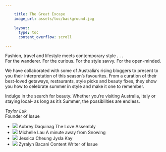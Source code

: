 ```yaml
---

    title: The Great Excape
    image_url: assets/toc/background.jpg
    
    layout:
      type: toc
      content_overflow: scroll

---
```


Fashion, travel and lifestyle meets contemporary style . . .<br>
For the wanderer. For the curious. For the style savvy. For the open-minded.

We have collaborated with some of Australia’s rising bloggers to present to you their interpretation of this season’s favourites. From a curation of their best-loved getaways, restaurants, style picks and beauty fixes, they show you how to celebrate summer in style and make it one to remember.

Indulge in the search for beauty. Whether you’re visiting Australia, Italy or staying local- as long as it’s Summer, the possibilities are endless.

<p>
  <em>Taylor Luk</em></br>
  Founder of Issue
</p>

<ul class="contributors">
  <li>
    <img class="avatar" src="assets/aubrey-avatar.png">
    <span>Aubrey Daquinag</span>
    <span class="description">The Love Assembly</span>
  </li>
  <li>
    <img class="avatar" src="assets/michelle-avatar.png">
    <span>Michelle Lau</span>
    <span class="description">A minute away from Snowlng</span>
  </li>
  <li>
    <img class="avatar" src="assets/jysla-avatar.png">
    <span>Jessica Cheung</span>
    <span class="description">Jysla Kay</span>
  </li>
  <li>
    <img class="avatar" src="assets/zyra-avatar.png">
    <span>Zyralyn Bacani</span>
    <span class="description">Content Writer of Issue</span>
  </li>
</ul>
